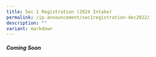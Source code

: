 ```yaml
---
title: Sec 1 Registration (2024 Intake)
permalink: /ip-announcement/sec1registration-dec2022/
description: ""
variant: markdown
---
```

##### Coming Soon